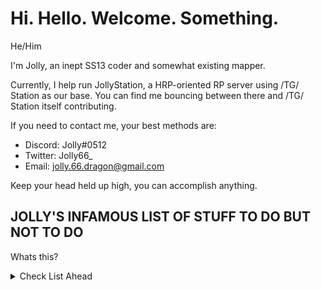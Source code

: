 # Hi. Hello. Welcome. Something.

He/Him

I'm Jolly, an inept SS13 coder and somewhat existing mapper.

Currently, I help run JollyStation, a HRP-oriented RP server using /TG/ Station as our base.
You can find me bouncing between there and /TG/ Station itself contributing.

If you need to contact me, your best methods are:
- Discord: Jolly#0512
- Twitter: Jolly66_
- Email: jolly.66.dragon@gmail.com

Keep your head held up high, you can accomplish anything.

## JOLLY'S INFAMOUS LIST OF STUFF TO DO BUT NOT TO DO
Whats this?
<details>
  <summary>Check List Ahead</summary>

### JollyStation
- [X] Start XenoBotany job expansion
- [ ] Finish XenoBotany job expansion
- [ ] Start Ordnance Job Expansion
- [ ] Finish Ordnance Job Expansion
- [ ] General clean up
- [ ] Port IPCs
- [ ] Replace Felinids to be human genemods, port Tarajans from Paradise

### Skyrat
- [ ] Finish adding maints Rooms to BlueShift
- [ ] Go through their modular files and repath certain area turfs to what I set on /TG/
- [ ] Update BlueShift to use the `access_helpers` that /TG/ implament, also scrub the doors a bit

### /TG/station
- [ ] Update & Fix mapping tools
- [ ] Make mapping tools under TGUI
</details>
  
